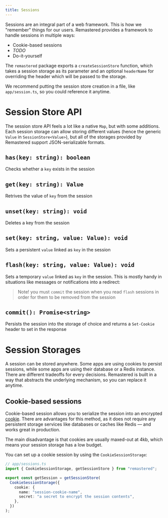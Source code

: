 ```yaml
---
title: Sessions
---
```


Sessions are an integral part of a web framework. This is how we "remember" things for our users. Remastered provides a framework to handle sessions in multiple ways:

- Cookie-based sessions
- _TODO_
- Do-it-yourself

The `remastered` package exports a `createSessionStore` function, which takes a session storage as its parameter and an optional `headerName` for overriding the header which will be passed to the storage.

We recommend putting the session store creation in a file, like `app/session.ts`, so you could reference it anytime.

# Session Store API

The session store API feels a lot like a native `Map`, but with some additions. Each session storage can allow storing different values (hence the generic `Value` in `SessionStore<Value>`), but all of the storages provided by Remastered support JSON-serializable formats.

## `has(key: string): boolean`

Checks whether a `key` exists in the session

## `get(key: string): Value`

Retrives the value of `key` from the session

## `unset(key: string): void`

Deletes a key from the session

## `set(key: string, value: Value): void`

Sets a persistent `value` linked as `key` in the session

## `flash(key: string, value: Value): void`

Sets a temporary `value` linked as `key` in the session.
This is mostly handy in situations like messages or notifications into a redirect:

> Note! you must `commit` the session when you read `flash` sessions in order for them to be removed from the session

## `commit(): Promise<string>`

Persists the session into the storage of choice and returns a `Set-Cookie` header to set in the response

# Session Storages

A session can be stored anywhere. Some apps are using cookies to persist sessions, while some apps are using their database or a Redis instance. There are different tradeoffs for every decisions. Remastered is built in a way that abstracts the underlying mechanism, so you can replace it anytime.

## Cookie-based sessions

Cookie-based session allows you to serialize the session into an encrypted [cookie](https://developer.mozilla.org/en-US/docs/Web/HTTP/Cookies). There are advantages for this method, as it does not require any persistent storage services like databases or caches like Redis — and works great in production.

The main disadvantage is that cookies are usually maxed-out at 4kb, which means your session storage has a low budget.

You can set up a cookie session by using the `CookieSessionStorage`:

```ts
// app/sessions.ts
import { CookieSessionStorage, getSessionStore } from "remastered";

export const getSession = getSessionStore(
  CookieSessionStorage({
    cookie: {
      name: "session-cookie-name",
      secret: "a secret to encrypt the session contents",
    },
  })
);
```
